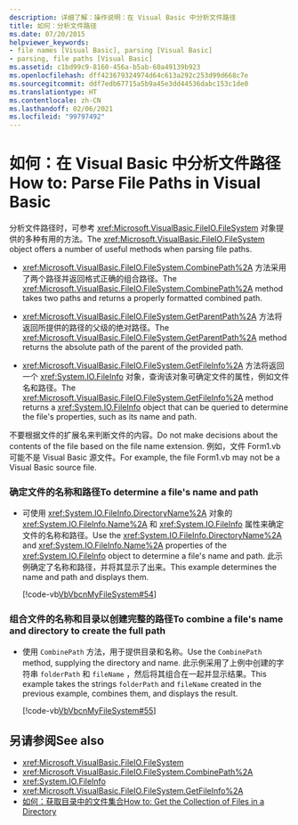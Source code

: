 ```yaml
---
description: 详细了解：操作说明：在 Visual Basic 中分析文件路径
title: 如何：分析文件路径
ms.date: 07/20/2015
helpviewer_keywords:
- file names [Visual Basic], parsing [Visual Basic]
- parsing, file paths [Visual Basic]
ms.assetid: c1bd99c9-8160-456a-b5ab-60a49139b923
ms.openlocfilehash: dff423679324974d64c613a292c253d99d668c7e
ms.sourcegitcommit: ddf7edb67715a5b9a45e3dd44536dabc153c1de0
ms.translationtype: HT
ms.contentlocale: zh-CN
ms.lasthandoff: 02/06/2021
ms.locfileid: "99797492"
---
```

# <a name="how-to-parse-file-paths-in-visual-basic"></a><span data-ttu-id="15b33-103">如何：在 Visual Basic 中分析文件路径</span><span class="sxs-lookup"><span data-stu-id="15b33-103">How to: Parse File Paths in Visual Basic</span></span>

<span data-ttu-id="15b33-104">分析文件路径时，可参考 <xref:Microsoft.VisualBasic.FileIO.FileSystem> 对象提供的多种有用的方法。</span><span class="sxs-lookup"><span data-stu-id="15b33-104">The <xref:Microsoft.VisualBasic.FileIO.FileSystem> object offers a number of useful methods when parsing file paths.</span></span>  
  
- <span data-ttu-id="15b33-105"><xref:Microsoft.VisualBasic.FileIO.FileSystem.CombinePath%2A> 方法采用了两个路径并返回格式正确的组合路径。</span><span class="sxs-lookup"><span data-stu-id="15b33-105">The <xref:Microsoft.VisualBasic.FileIO.FileSystem.CombinePath%2A> method takes two paths and returns a properly formatted combined path.</span></span>  
  
- <span data-ttu-id="15b33-106"><xref:Microsoft.VisualBasic.FileIO.FileSystem.GetParentPath%2A> 方法将返回所提供的路径的父级的绝对路径。</span><span class="sxs-lookup"><span data-stu-id="15b33-106">The <xref:Microsoft.VisualBasic.FileIO.FileSystem.GetParentPath%2A> method returns the absolute path of the parent of the provided path.</span></span>  
  
- <span data-ttu-id="15b33-107"><xref:Microsoft.VisualBasic.FileIO.FileSystem.GetFileInfo%2A> 方法将返回一个 <xref:System.IO.FileInfo> 对象，查询该对象可确定文件的属性，例如文件名和路径。</span><span class="sxs-lookup"><span data-stu-id="15b33-107">The <xref:Microsoft.VisualBasic.FileIO.FileSystem.GetFileInfo%2A> method returns a <xref:System.IO.FileInfo> object that can be queried to determine the file's properties, such as its name and path.</span></span>  
  
 <span data-ttu-id="15b33-108">不要根据文件的扩展名来判断文件的内容。</span><span class="sxs-lookup"><span data-stu-id="15b33-108">Do not make decisions about the contents of the file based on the file name extension.</span></span> <span data-ttu-id="15b33-109">例如，文件 Form1.vb 可能不是 Visual Basic 源文件。</span><span class="sxs-lookup"><span data-stu-id="15b33-109">For example, the file Form1.vb may not be a Visual Basic source file.</span></span>  
  
### <a name="to-determine-a-files-name-and-path"></a><span data-ttu-id="15b33-110">确定文件的名称和路径</span><span class="sxs-lookup"><span data-stu-id="15b33-110">To determine a file's name and path</span></span>  
  
- <span data-ttu-id="15b33-111">可使用 <xref:System.IO.FileInfo.DirectoryName%2A> 对象的 <xref:System.IO.FileInfo.Name%2A> 和 <xref:System.IO.FileInfo> 属性来确定文件的名称和路径。</span><span class="sxs-lookup"><span data-stu-id="15b33-111">Use the <xref:System.IO.FileInfo.DirectoryName%2A> and <xref:System.IO.FileInfo.Name%2A> properties of the <xref:System.IO.FileInfo> object to determine a file's name and path.</span></span> <span data-ttu-id="15b33-112">此示例确定了名称和路径，并将其显示了出来。</span><span class="sxs-lookup"><span data-stu-id="15b33-112">This example determines the name and path and displays them.</span></span>  
  
     [!code-vb[VbVbcnMyFileSystem#54](~/samples/snippets/visualbasic/VS_Snippets_VBCSharp/VbVbcnMyFileSystem/VB/Class1.vb#54)]  
  
### <a name="to-combine-a-files-name-and-directory-to-create-the-full-path"></a><span data-ttu-id="15b33-113">组合文件的名称和目录以创建完整的路径</span><span class="sxs-lookup"><span data-stu-id="15b33-113">To combine a file's name and directory to create the full path</span></span>  
  
- <span data-ttu-id="15b33-114">使用 `CombinePath` 方法，用于提供目录和名称。</span><span class="sxs-lookup"><span data-stu-id="15b33-114">Use the `CombinePath` method, supplying the directory and name.</span></span> <span data-ttu-id="15b33-115">此示例采用了上例中创建的字符串 `folderPath` 和 `fileName` ，然后将其组合在一起并显示结果。</span><span class="sxs-lookup"><span data-stu-id="15b33-115">This example takes the strings `folderPath` and `fileName` created in the previous example, combines them, and displays the result.</span></span>  
  
     [!code-vb[VbVbcnMyFileSystem#55](~/samples/snippets/visualbasic/VS_Snippets_VBCSharp/VbVbcnMyFileSystem/VB/Class1.vb#55)]  
  
## <a name="see-also"></a><span data-ttu-id="15b33-116">另请参阅</span><span class="sxs-lookup"><span data-stu-id="15b33-116">See also</span></span>

- <xref:Microsoft.VisualBasic.FileIO.FileSystem>
- <xref:Microsoft.VisualBasic.FileIO.FileSystem.CombinePath%2A>
- <xref:System.IO.FileInfo>
- <xref:Microsoft.VisualBasic.FileIO.FileSystem.GetFileInfo%2A>
- [<span data-ttu-id="15b33-117">如何：获取目录中的文件集合</span><span class="sxs-lookup"><span data-stu-id="15b33-117">How to: Get the Collection of Files in a Directory</span></span>](how-to-get-the-collection-of-files-in-a-directory.md)
